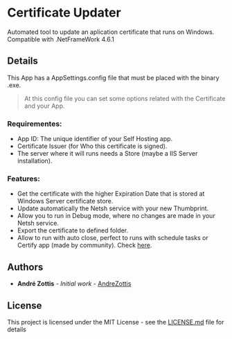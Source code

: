 # Certificate Updater
Automated tool to update an aplication certificate that runs on Windows.
Compatible with .NetFrameWork 4.6.1

## Details
This App has a AppSettings.config file that must be placed with the binary .exe.
  > At this config file you can set some options related with the Certificate and your App.

### Requirementes: 
 - App ID: The unique identifier of your Self Hosting app. 
 - Certificate Issuer (for Who this certificate is signed). 
 - The server where it will runs needs a Store (maybe a IIS Server installation).
 
 ### Features:
 - Get the certificate with the higher Expiration Date that is stored at Windows Server certificate store. 
 - Update automatically the Netsh service with your new Thumbprint.
 - Allow you to run in Debug mode, where no changes are made in your Netsh service.
 - Export the certificate to defined folder.
 - Allow to run with auto close, perfect to runs with schedule tasks or Certify app (made by community). Check [here](https://certifytheweb.com).

## Authors

* **André Zottis** - *Initial work* - [AndreZottis](https://github.com/andrezottis)

## License

This project is licensed under the MIT License - see the [LICENSE.md](LICENSE) file for details

